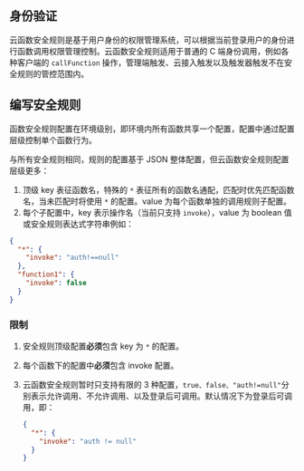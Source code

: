 ## 身份验证

云函数安全规则是基于用户身份的权限管理系统，可以根据当前登录用户的身份进行函数调用权限管理控制。云函数安全规则适用于普通的 C 端身份调用，例如各种客户端的 `callFunction` 操作，管理端触发、云接入触发以及触发器触发不在安全规则的管控范围内。

## 编写安全规则

函数安全规则配置在环境级别，即环境内所有函数共享一个配置，配置中通过配置层级控制单个函数行为。

与所有安全规则相同，规则的配置基于 JSON 整体配置，但云函数安全规则配置层级更多：

1. 顶级 key 表征函数名，特殊的 `*` 表征所有的函数名通配，匹配时优先匹配函数名，当未匹配时将使用 `*` 的配置。value 为每个函数单独的调用规则子配置。
1. 每个子配置中，key 表示操作名（当前只支持 `invoke`），value 为 boolean 值或安全规则表达式字符串例如：

```json
{
  "*": {
    "invoke": "auth!==null"
  },
  "function1": {
    "invoke": false
  }
}
```

### 限制

1. 安全规则顶级配置**必须**包含 key 为 `*` 的配置。
1. 每个函数下的配置中**必须**包含 invoke 配置。
1. 云函数安全规则暂时只支持有限的 3 种配置，`true、false、"auth!=null"`分别表示允许调用、不允许调用、以及登录后可调用。默认情况下为登录后可调用，即：

   ```json
   {
     "*": {
       "invoke": "auth != null"
     }
   }
   ```
